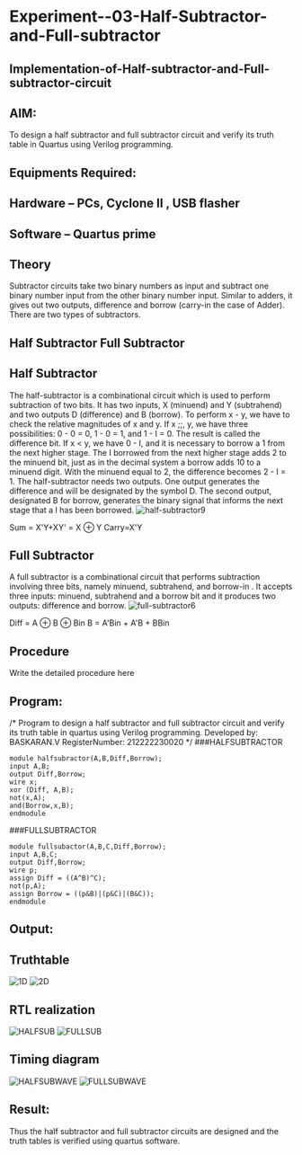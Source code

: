 # Experiment--03-Half-Subtractor-and-Full-subtractor
## Implementation-of-Half-subtractor-and-Full-subtractor-circuit
## AIM:
To design a half subtractor and full subtractor circuit and verify its truth table in Quartus using Verilog programming.

## Equipments Required:
## Hardware – PCs, Cyclone II , USB flasher
## Software – Quartus prime
## Theory
Subtractor circuits take two binary numbers as input and subtract one binary number input from the other binary number input. Similar to adders, it gives out two outputs, difference and borrow (carry-in the case of Adder). There are two types of subtractors.

## Half Subtractor Full Subtractor
## Half Subtractor
The half-subtractor is a combinational circuit which is used to perform subtraction of two bits. It has two inputs, X (minuend) and Y (subtrahend) and two outputs D (difference) and B (borrow). To perform x - y, we have to check the relative magnitudes of x and y. If x ;;, y, we have three possibilities: 0 - 0 = 0, 1 - 0 = 1, and 1 - I = 0. The result is called the difference bit. If x < y, we have 0 - I, and it is necessary to borrow a 1 from the next higher stage. The I borrowed from the next higher stage adds 2 to the minuend bit, just as in the decimal system a borrow adds 10 to a minuend digit. With the minuend equal to 2, the difference becomes 2 - I = 1. The half-subtractor needs two outputs. One output generates the difference and will be designated by the symbol D. The second output, designated B for borrow, generates the binary signal that informs the next stage that a I has been borrowed.
![half-subtractor9](https://user-images.githubusercontent.com/36288975/166112538-58c3bc7c-ee5d-4e6a-ac8d-8e8328efe27a.png)


Sum = X'Y+XY' = X ⊕ Y
Carry=X'Y

## Full Subtractor
A full subtractor is a combinational circuit that performs subtraction involving three bits, namely minuend, subtrahend, and borrow-in . It accepts three inputs: minuend, subtrahend and a borrow bit and it produces two outputs: difference and borrow. 
![full-subtractor6](https://user-images.githubusercontent.com/36288975/166112541-24c68359-3de8-4674-ae22-8272ffc385ed.png)


Diff = A ⊕ B ⊕ Bin B = A'Bin + A'B + BBin

## Procedure



Write the detailed procedure here 


## Program:
/*
Program to design a half subtractor and full subtractor circuit and verify its truth table in quartus using Verilog programming.
Developed by: BASKARAN.V
RegisterNumber:  212222230020
*/
###HALFSUBTRACTOR
```
module halfsubractor(A,B,Diff,Borrow);
input A,B;
output Diff,Borrow;
wire x;
xor (Diff, A,B);
not(x,A);
and(Borrow,x,B);
endmodule
```
###FULLSUBTRACTOR
```
module fullsubactor(A,B,C,Diff,Borrow);
input A,B,C;
output Diff,Borrow;
wire p;
assign Diff = ((A^B)^C);
not(p,A);
assign Borrow = ((p&B)|(p&C)|(B&C));
endmodule
```
## Output:


## Truthtable
![1D](https://user-images.githubusercontent.com/118703522/233274205-4156a384-08a4-4a91-a895-80e2791ff1ff.png)
![2D](https://user-images.githubusercontent.com/118703522/233274242-da932bb6-e899-42bd-a47c-cf6dc48ccd47.png)


##  RTL realization
![HALFSUB](https://user-images.githubusercontent.com/118703522/233271920-cc6e4ff2-04dc-474c-babf-b9b7c16fd2de.png)
![FULLSUB](https://user-images.githubusercontent.com/118703522/233271964-1e2f26fa-f2e9-43d3-bfbb-ef283b0eb9c8.png)

## Timing diagram 
![HALFSUBWAVE](https://user-images.githubusercontent.com/118703522/233272016-676be621-abdf-4f7a-8fb9-13cec3bc9157.png)
![FULLSUBWAVE](https://user-images.githubusercontent.com/118703522/233272081-b6ca327e-3dc3-4d34-ba06-80fb42ff5f98.png)

## Result:
Thus the half subtractor and full subtractor circuits are designed and the truth tables is verified using quartus software.
